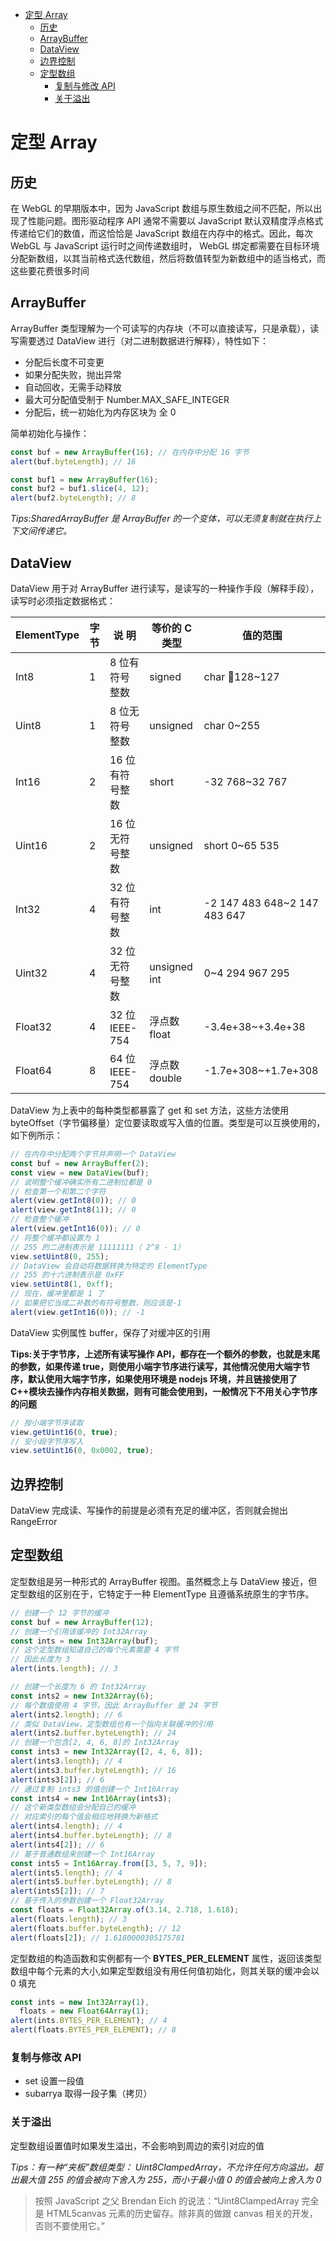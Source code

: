 <!-- START doctoc generated TOC please keep comment here to allow auto update -->
<!-- DON'T EDIT THIS SECTION, INSTEAD RE-RUN doctoc TO UPDATE -->

- [定型 Array](#定型-array)
  - [历史](#历史)
  - [ArrayBuffer](#arraybuffer)
  - [DataView](#dataview)
  - [边界控制](#边界控制)
  - [定型数组](#定型数组)
    - [复制与修改 API](#复制与修改-api)
    - [关于溢出](#关于溢出)

<!-- END doctoc generated TOC please keep comment here to allow auto update -->

# 定型 Array

## 历史

在 WebGL 的早期版本中，因为 JavaScript 数组与原生数组之间不匹配，所以出现了性能问题。图形驱动程序 API 通常不需要以 JavaScript 默认双精度浮点格式传递给它们的数值，而这恰恰是 JavaScript 数组在内存中的格式。因此，每次 WebGL 与 JavaScript 运行时之间传递数组时， WebGL 绑定都需要在目标环境分配新数组，以其当前格式迭代数组，然后将数值转型为新数组中的适当格式，而这些要花费很多时间

## ArrayBuffer

ArrayBuffer 类型理解为一个可读写的内存块（不可以直接读写，只是承载），读写需要透过 DataView 进行（对二进制数据进行解释），特性如下：

- 分配后长度不可变更
- 如果分配失败，抛出异常
- 自动回收，无需手动释放
- 最大可分配值受制于 Number.MAX_SAFE_INTEGER
- 分配后，统一初始化为内存区块为 全 0

简单初始化与操作：

```js
const buf = new ArrayBuffer(16); // 在内存中分配 16 字节
alert(buf.byteLength); // 16

const buf1 = new ArrayBuffer(16);
const buf2 = buf1.slice(4, 12);
alert(buf2.byteLength); // 8
```

_Tips:SharedArrayBuffer 是 ArrayBuffer 的一个变体，可以无须复制就在执行上下文间传递它。_

## DataView

DataView 用于对 ArrayBuffer 进行读写，是读写的一种操作手段（解释手段），读写时必须指定数据格式：

| ElementType | 字 节 | 说 明           | 等价的 C 类型 | 值的范围                     |
| ----------- | ----- | --------------- | ------------- | ---------------------------- |
| Int8        | 1     | 8 位有符号整数  | signed        | char 128~127                |
| Uint8       | 1     | 8 位无符号整数  | unsigned      | char 0~255                   |
| Int16       | 2     | 16 位有符号整数 | short         | -32 768~32 767               |
| Uint16      | 2     | 16 位无符号整数 | unsigned      | short 0~65 535               |
| Int32       | 4     | 32 位有符号整数 | int           | -2 147 483 648~2 147 483 647 |
| Uint32      | 4     | 32 位无符号整数 | unsigned int  | 0~4 294 967 295              |
| Float32     | 4     | 32 位 IEEE-754  | 浮点数 float  | -3.4e+38~+3.4e+38            |
| Float64     | 8     | 64 位 IEEE-754  | 浮点数 double | -1.7e+308~+1.7e+308          |

DataView 为上表中的每种类型都暴露了 get 和 set 方法，这些方法使用 byteOffset（字节偏移量）定位要读取或写入值的位置。类型是可以互换使用的，如下例所示：

```js
// 在内存中分配两个字节并声明一个 DataView
const buf = new ArrayBuffer(2);
const view = new DataView(buf);
// 说明整个缓冲确实所有二进制位都是 0
// 检查第一个和第二个字符
alert(view.getInt8(0)); // 0
alert(view.getInt8(1)); // 0
// 检查整个缓冲
alert(view.getInt16(0)); // 0
// 将整个缓冲都设置为 1
// 255 的二进制表示是 11111111（ 2^8 - 1）
view.setUint8(0, 255);
// DataView 会自动将数据转换为特定的 ElementType
// 255 的十六进制表示是 0xFF
view.setUint8(1, 0xff);
// 现在，缓冲里都是 1 了
// 如果把它当成二补数的有符号整数，则应该是-1
alert(view.getInt16(0)); // -1
```

DataView 实例属性 buffer，保存了对缓冲区的引用

**Tips:关于字节序，上述所有读写操作 API，都存在一个额外的参数，也就是末尾的参数，如果传递 true，则使用小端字节序进行读写，其他情况使用大端字节序，默认使用大端字节序，如果使用环境是 nodejs 环境，并且链接使用了 C++模块去操作内存相关数据，则有可能会使用到，一般情况下不用关心字节序的问题**

```js
// 按小端字节序读取
view.getUint16(0, true);
// 安小段字节序写入
view.setUint16(0, 0x0002, true);
```

## 边界控制

DataView 完成读、写操作的前提是必须有充足的缓冲区，否则就会抛出 RangeError

## 定型数组

定型数组是另一种形式的 ArrayBuffer 视图。虽然概念上与 DataView 接近，但定型数组的区别在于，它特定于一种 ElementType 且遵循系统原生的字节序。

```js
// 创建一个 12 字节的缓冲
const buf = new ArrayBuffer(12);
// 创建一个引用该缓冲的 Int32Array
const ints = new Int32Array(buf);
// 这个定型数组知道自己的每个元素需要 4 字节
// 因此长度为 3
alert(ints.length); // 3

// 创建一个长度为 6 的 Int32Array
const ints2 = new Int32Array(6);
// 每个数值使用 4 字节，因此 ArrayBuffer 是 24 字节
alert(ints2.length); // 6
// 类似 DataView，定型数组也有一个指向关联缓冲的引用
alert(ints2.buffer.byteLength); // 24
// 创建一个包含[2, 4, 6, 8]的 Int32Array
const ints3 = new Int32Array([2, 4, 6, 8]);
alert(ints3.length); // 4
alert(ints3.buffer.byteLength); // 16
alert(ints3[2]); // 6
// 通过复制 ints3 的值创建一个 Int16Array
const ints4 = new Int16Array(ints3);
// 这个新类型数组会分配自己的缓冲
// 对应索引的每个值会相应地转换为新格式
alert(ints4.length); // 4
alert(ints4.buffer.byteLength); // 8
alert(ints4[2]); // 6
// 基于普通数组来创建一个 Int16Array
const ints5 = Int16Array.from([3, 5, 7, 9]);
alert(ints5.length); // 4
alert(ints5.buffer.byteLength); // 8
alert(ints5[2]); // 7
// 基于传入的参数创建一个 Float32Array
const floats = Float32Array.of(3.14, 2.718, 1.618);
alert(floats.length); // 3
alert(floats.buffer.byteLength); // 12
alert(floats[2]); // 1.6180000305175781
```

定型数组的构造函数和实例都有一个 **BYTES_PER_ELEMENT** 属性，返回该类型数组中每个元素的大小,如果定型数组没有用任何值初始化，则其关联的缓冲会以 0 填充

```js
const ints = new Int32Array(1),
  floats = new Float64Array(1);
alert(ints.BYTES_PER_ELEMENT); // 4
alert(floats.BYTES_PER_ELEMENT); // 8
```

### 复制与修改 API

- set 设置一段值
- subarrya 取得一段子集（拷贝）

### 关于溢出

定型数组设置值时如果发生溢出，不会影响到周边的索引对应的值

_Tips：有一种“夹板”数组类型： Uint8ClampedArray，不允许任何方向溢出。超出最大值 255 的值会被向下舍入为 255，而小于最小值 0 的值会被向上舍入为 0_

> 按照 JavaScript 之父 Brendan Eich 的说法：“Uint8ClampedArray 完全是 HTML5canvas 元素的历史留存。除非真的做跟 canvas 相关的开发，否则不要使用它。”
